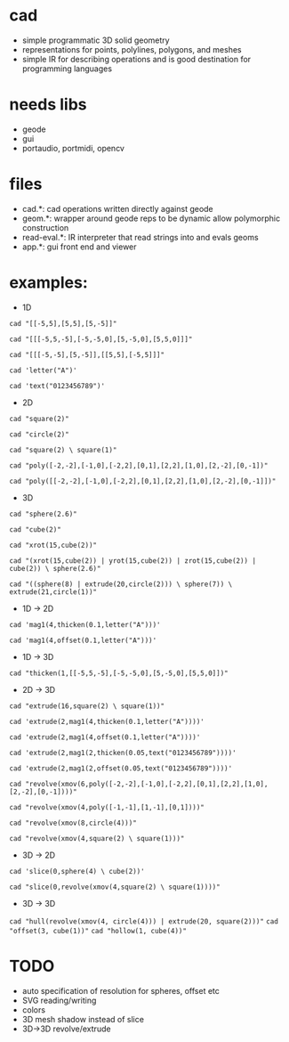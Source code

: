 # cad
* simple programmatic 3D solid geometry
* representations for points, polylines, polygons, and meshes
* simple IR for describing operations and is good destination for programming languages

# needs libs
* geode
* gui
* portaudio, portmidi, opencv

# files
* cad.*: cad operations written directly against geode
* geom.*: wrapper around geode reps to be dynamic allow polymorphic construction
* read-eval.*: IR interpreter that read strings into and evals geoms
* app.*: gui front end and viewer

# examples:

* 1D

```cad "[[-5,5],[5,5],[5,-5]]"```

```cad "[[[-5,5,-5],[-5,-5,0],[5,-5,0],[5,5,0]]]"```

```cad "[[[-5,-5],[5,-5]],[[5,5],[-5,5]]]"```

```cad 'letter("A")'```

```cad 'text("0123456789")'```

* 2D


```cad "square(2)"```

```cad "circle(2)"```

```cad "square(2) \ square(1)"```

```cad "poly([-2,-2],[-1,0],[-2,2],[0,1],[2,2],[1,0],[2,-2],[0,-1])"```

```cad "poly([[-2,-2],[-1,0],[-2,2],[0,1],[2,2],[1,0],[2,-2],[0,-1]])"```

* 3D

```cad "sphere(2.6)"```

```cad "cube(2)"```

```cad "xrot(15,cube(2))"```

```cad "(xrot(15,cube(2)) | yrot(15,cube(2)) | zrot(15,cube(2)) | cube(2)) \ sphere(2.6)"```

```cad "((sphere(8) | extrude(20,circle(2))) \ sphere(7)) \ extrude(21,circle(1))"```

* 1D -> 2D

```cad 'mag1(4,thicken(0.1,letter("A")))'```

```cad 'mag1(4,offset(0.1,letter("A")))'```

* 1D -> 3D

```cad "thicken(1,[[-5,5,-5],[-5,-5,0],[5,-5,0],[5,5,0]])"```

* 2D -> 3D

```cad "extrude(16,square(2) \ square(1))"```

```cad 'extrude(2,mag1(4,thicken(0.1,letter("A"))))'```

```cad 'extrude(2,mag1(4,offset(0.1,letter("A"))))'```

```cad 'extrude(2,mag1(2,thicken(0.05,text("0123456789"))))'```

```cad 'extrude(2,mag1(2,offset(0.05,text("0123456789"))))'```

```cad "revolve(xmov(6,poly([-2,-2],[-1,0],[-2,2],[0,1],[2,2],[1,0],[2,-2],[0,-1])))"```

```cad "revolve(xmov(4,poly([-1,-1],[1,-1],[0,1])))"```

```cad "revolve(xmov(8,circle(4)))"```

```cad "revolve(xmov(4,square(2) \ square(1)))"```

* 3D -> 2D

```cad 'slice(0,sphere(4) \ cube(2))'```

```cad "slice(0,revolve(xmov(4,square(2) \ square(1))))"```

* 3D -> 3D

```cad "hull(revolve(xmov(4, circle(4))) | extrude(20, square(2)))"```
```cad "offset(3, cube(1))"```
```cad "hollow(1, cube(4))"```

# TODO

* auto specification of resolution for spheres, offset etc
* SVG reading/writing
* colors
* 3D mesh shadow instead of slice
* 3D->3D revolve/extrude
